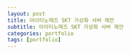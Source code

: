 ```yaml
---
layout: post
title: 아이티노매즈 SKT 가상화 서버 제안
subtitle: 아이티노매즈 SKT 가상화 서버 제안
categories: portfolio
tags: [portfolio]
---
```

